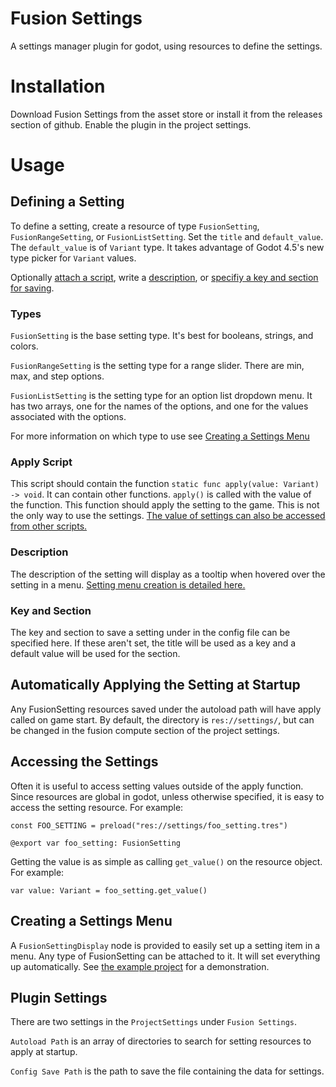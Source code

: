# Fusion Settings

A settings manager plugin for godot, using resources to define the settings.

# Installation

Download Fusion Settings from the asset store or install it from the releases section of github. Enable the plugin in the project settings.

# Usage

## Defining a Setting

To define a setting, create a resource of type `FusionSetting`, `FusionRangeSetting`, or `FusionListSetting`. Set the `title` and `default_value`. The `default_value` is of `Variant` type. It takes advantage of Godot 4.5's new type picker for `Variant` values.

Optionally [attach a script](#apply-script), write a [description](#description), or [specifiy a key and section for saving](#key-and-section).

### Types

`FusionSetting` is the base setting type. It's best for booleans, strings, and colors.

`FusionRangeSetting` is the setting type for a range slider. There are min, max, and step options.

`FusionListSetting` is the setting type for an option list dropdown menu. It has two arrays, one for the names of the options, and one for the values associated with the options.

For more information on which type to use see [Creating a Settings Menu](#creating-a-settings-menu)

### Apply Script

This script should contain the function `static func apply(value: Variant) -> void`. It can contain other functions. `apply()` is called with the value of the function. This function should apply the setting to the game. This is not the only way to use the settings. [The value of settings can also be accessed from other scripts.](#accessing-the-settings)

### Description

The description of the setting will display as a tooltip when hovered over the setting in a menu. [Setting menu creation is detailed here.](#creating-a-settings-menu)

### Key and Section

The key and section to save a setting under in the config file can be specified here. If these aren't set, the title will be used as a key and a default value will be used for the section.

## Automatically Applying the Setting at Startup

Any FusionSetting resources saved under the autoload path will have apply called on game start. By default, the directory is `res://settings/`, but can be changed in the fusion compute section of the project settings.

## Accessing the Settings

Often it is useful to access setting values outside of the apply function. Since resources are global in godot, unless otherwise specified, it is easy to access the setting resource. For example:

```gdscript
const FOO_SETTING = preload("res://settings/foo_setting.tres")

@export var foo_setting: FusionSetting
```

Getting the value is as simple as calling `get_value()` on the resource object. For example:

```gdscript
var value: Variant = foo_setting.get_value()
```

## Creating a Settings Menu

A `FusionSettingDisplay` node is provided to easily set up a setting item in a menu. Any type of FusionSetting can be attached to it. It will set everything up automatically. See [the example project](addons/fusion_settings/example/) for a demonstration.

## Plugin Settings

There are two settings in the `ProjectSettings` under `Fusion Settings`.

`Autoload Path` is an array of directories to search for setting resources to apply at startup.

`Config Save Path` is the path to save the file containing the data for settings.
